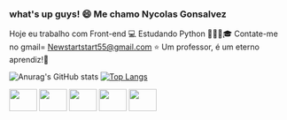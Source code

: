 ### what's up guys! 😄 Me chamo Nycolas Gonsalvez


Hoje eu trabalho com Front-end 💻 Estudando Python 👨🏻‍🎓🎓 Contate-me no gmail= Newstartstart55@gmail.com ⭐️ Um professor, é um eterno aprendiz!🧠

  
![Anurag's GitHub stats](https://github-readme-stats.vercel.app/api?username=IMystick&show_icons=true&theme=radical)
[![Top Langs](https://github-readme-stats.vercel.app/api/top-langs/?username=IMystick&layout=compact)](https://github.com/anuraghazra/github-readme-stats&theme=radical)

<div>
<img src="https://cdn.jsdelivr.net/gh/devicons/devicon/icons/css3/css3-original.svg" width="50" height="40" /> 
<img src="https://cdn.jsdelivr.net/gh/devicons/devicon/icons/html5/html5-original.svg" width="50" height="40" />
<img src="https://cdn.jsdelivr.net/gh/devicons/devicon/icons/javascript/javascript-original.svg" width="50" height="40" />
<img src="https://cdn.jsdelivr.net/gh/devicons/devicon/icons/python/python-original.svg" width="50" height="40" /> 
<img src="https://cdn.jsdelivr.net/gh/devicons/devicon/icons/vscode/vscode-original.svg" width="50" height="40" />
</div>
          
          
          
       
          
          
          


